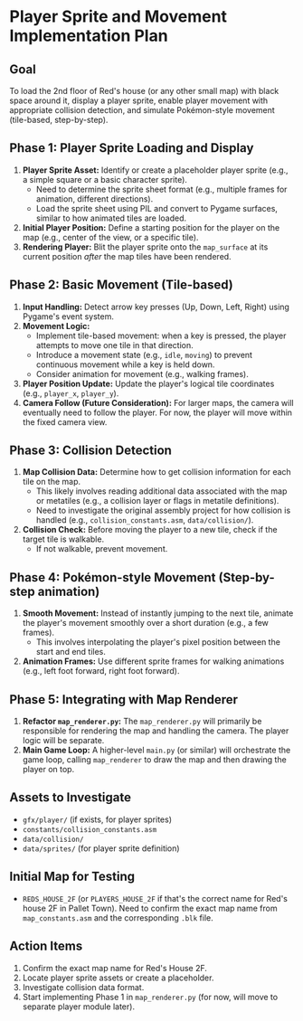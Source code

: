 # Player Sprite and Movement Implementation Plan

## Goal
To load the 2nd floor of Red's house (or any other small map) with black space around it, display a player sprite, enable player movement with appropriate collision detection, and simulate Pokémon-style movement (tile-based, step-by-step).

## Phase 1: Player Sprite Loading and Display
1.  **Player Sprite Asset:** Identify or create a placeholder player sprite (e.g., a simple square or a basic character sprite).
    *   Need to determine the sprite sheet format (e.g., multiple frames for animation, different directions).
    *   Load the sprite sheet using PIL and convert to Pygame surfaces, similar to how animated tiles are loaded.
2.  **Initial Player Position:** Define a starting position for the player on the map (e.g., center of the view, or a specific tile).
3.  **Rendering Player:** Blit the player sprite onto the `map_surface` at its current position *after* the map tiles have been rendered.

## Phase 2: Basic Movement (Tile-based)
1.  **Input Handling:** Detect arrow key presses (Up, Down, Left, Right) using Pygame's event system.
2.  **Movement Logic:**
    *   Implement tile-based movement: when a key is pressed, the player attempts to move one tile in that direction.
    *   Introduce a movement state (e.g., `idle`, `moving`) to prevent continuous movement while a key is held down.
    *   Consider animation for movement (e.g., walking frames).
3.  **Player Position Update:** Update the player's logical tile coordinates (e.g., `player_x`, `player_y`).
4.  **Camera Follow (Future Consideration):** For larger maps, the camera will eventually need to follow the player. For now, the player will move within the fixed camera view.

## Phase 3: Collision Detection
1.  **Map Collision Data:** Determine how to get collision information for each tile on the map.
    *   This likely involves reading additional data associated with the map or metatiles (e.g., a collision layer or flags in metatile definitions).
    *   Need to investigate the original assembly project for how collision is handled (e.g., `collision_constants.asm`, `data/collision/`).
2.  **Collision Check:** Before moving the player to a new tile, check if the target tile is walkable.
    *   If not walkable, prevent movement.

## Phase 4: Pokémon-style Movement (Step-by-step animation)
1.  **Smooth Movement:** Instead of instantly jumping to the next tile, animate the player's movement smoothly over a short duration (e.g., a few frames).
    *   This involves interpolating the player's pixel position between the start and end tiles.
2.  **Animation Frames:** Use different sprite frames for walking animations (e.g., left foot forward, right foot forward).

## Phase 5: Integrating with Map Renderer
1.  **Refactor `map_renderer.py`:** The `map_renderer.py` will primarily be responsible for rendering the map and handling the camera. The player logic will be separate.
2.  **Main Game Loop:** A higher-level `main.py` (or similar) will orchestrate the game loop, calling `map_renderer` to draw the map and then drawing the player on top.

## Assets to Investigate
*   `gfx/player/` (if exists, for player sprites)
*   `constants/collision_constants.asm`
*   `data/collision/`
*   `data/sprites/` (for player sprite definition)

## Initial Map for Testing
*   `REDS_HOUSE_2F` (or `PLAYERS_HOUSE_2F` if that's the correct name for Red's house 2F in Pallet Town). Need to confirm the exact map name from `map_constants.asm` and the corresponding `.blk` file.

## Action Items
1.  Confirm the exact map name for Red's House 2F.
2.  Locate player sprite assets or create a placeholder.
3.  Investigate collision data format.
4.  Start implementing Phase 1 in `map_renderer.py` (for now, will move to separate player module later).